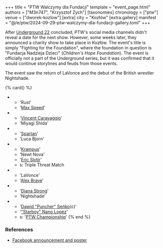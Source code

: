 +++
title = "PTW Walczymy dla Fundacji"
template = "event_page.html"
authors = ["M3n747", "Krzysztof Zych"]
[taxonomies]
chronology = ["ptw"]
venue = ["dworek-kozlow"]
[extra]
city = "Kozłów"
[extra.gallery]
manifest = "@/e/ptw/2024-09-29-ptw-walczymy-dla-fundacji-gallery.toml"
+++

After [Underground 22](@/e/ptw/2024-08-25-ptw-underground-22.md) concluded, PTW's social media channels didn't reveal a date for the next show.
However, some weeks later, they announced a charity show to take place in Kozłów.
The event's title is simply "Fighting for the Foundation", where the foundation in question is "Fundacja Nadzieja Dzieci" (_Children's Hope Foundation_).
The event is officially not a part of the Underground series, but it was confirmed that it would continue storylines and feuds from those events.

The event saw the return of LaVonce and the debut of the British wrestler Nightshade.

{% card() %}
- - 'Rust'
  - '[Max Speed](@/w/max-speed.md)'
- - '[Vincent Caravaggio](@/w/vincent-caravaggio.md)'
  - 'Miyagi Shida'
- - '[Spartan](@/w/spartan.md)'
  - 'Luca Bjorn'
- - '[Krampus](@/w/krampus.md)'
  - 'Newt Nova'
  - '[Eric Slotir](@/w/erik-slotir.md)'
  - s: Triple Threat Match
- - 'LaVonce'
  - '[Alex Brave](@/w/alex-brave.md)'
- - '[Diana Strong](@/w/diana-strong.md)'
  - 'Nightshade'
- - '[Dawid "Puncher" Seńko](@/w/puncher.md)(c)'
  - '["Starboy" Nano Lopez](@/w/nano-lopez.md)'
  - s: '[PTW Championship](@/c/ptw-championship.md)'
{% end %}

### References

* [Facebook announcement and poster](https://www.facebook.com/PrimeTimeWrestlingPL/posts/pfbid0A8DxWMbks5aKMceWdq2kVsNcauAGxL56iSqdtVCdthHCEcQfNocuM5mzRBvz78bul)
